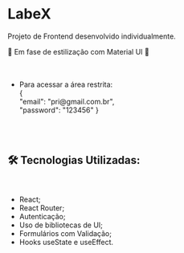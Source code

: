 <h1>LabeX</h1>
Projeto de Frontend desenvolvido individualmente.

🚧 Em fase de estilização com Material UI 🚧
</br>
</br>
</br>
  <ul>
    <li> Para acessar a área restrita: </br>
    { </br>
    "email": "pri@gmail.com.br", </br>
    "password": "123456"
    } </br>
  </ul>
  </br>
  </br>
  <h2>🛠️ Tecnologias Utilizadas:</h2>
  </br>
   <ul>
    <li> React; </li>   
    <li> React Router; </li>
    <li> Autenticação; </li> 
    <li> Uso de bibliotecas de UI; </li> 
    <li> Formulários com Validação; </li>   
    <li> Hooks useState e useEffect.</li>  
  </ul>   
  </br>
